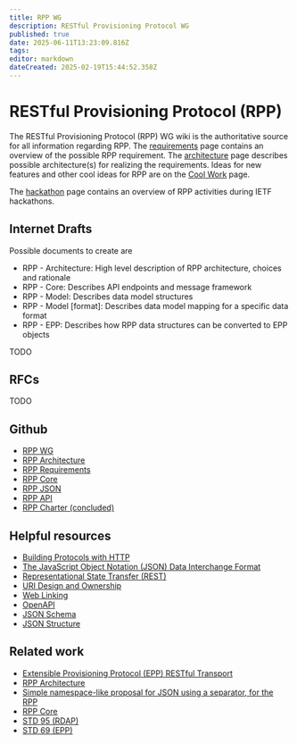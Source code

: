 ```yaml
---
title: RPP WG
description: RESTful Provisioning Protocol WG
published: true
date: 2025-06-11T13:23:09.816Z
tags: 
editor: markdown
dateCreated: 2025-02-19T15:44:52.358Z
---
```


# RESTful Provisioning Protocol (RPP)
The RESTful Provisioning Protocol (RPP) WG wiki is the authoritative source for all information regarding RPP.  The [requirements](https://wiki.ietf.org/en/group/rpp/requirements) page contains an overview of the possible RPP requirement. The [architecture](https://wiki.ietf.org/en/group/rpp/rpp-architecture) page describes possible architecture(s) for realizing the requirements. Ideas for new features and other cool ideas for RPP are on the [Cool Work](https://wiki.ietf.org/en/group/rpp/cool-work) page.

The [hackathon](https://wiki.ietf.org/en/group/rpp/rpp-hackathon) page contains an overview of RPP activities during IETF hackathons.

## Internet Drafts

Possible documents to create are
- RPP - Architecture: High level description of RPP architecture, choices and rationale
- RPP - Core: Describes API endpoints and message framework
- RPP - Model: Describes data model structures
- RPP - Model [format]: Describes data model mapping for a specific data format 
- RPP - EPP: Describes how RPP data structures can be converted to EPP objects


TODO

## RFCs

TODO

## Github

- [RPP WG](https://github.com/ietf-wg-rpp)
- [RPP Architecture](https://github.com/pawel-kow/RPP-architecture)
- [RPP Requirements](https://github.com/ietf-wg-rpp/rpp-requirements)
- [RPP Core](https://github.com/SIDN/ietf-rpp-core)
- [RPP JSON](https://github.com/SIDN/ietf-epp-restful-json)
- [RPP API](https://github.com/SIDN/ietf-rpp-api)
- [RPP Charter (concluded)](https://github.com/ietf-wg-rpp/ietf-wg-rpp-charter)

## Helpful resources

- [Building Protocols with HTTP](https://datatracker.ietf.org/doc/html/rfc9205)
- [The JavaScript Object Notation (JSON) Data Interchange Format](https://datatracker.ietf.org/doc/html/rfc8259)
- [Representational State Transfer (REST)](https://ics.uci.edu/~fielding/pubs/dissertation/rest_arch_style.htm)
- [URI Design and Ownership](https://datatracker.ietf.org/doc/html/rfc8820)
- [Web Linking](https://datatracker.ietf.org/doc/html/rfc8288)
- [OpenAPI](https://www.openapis.org/)
- [JSON Schema](https://json-schema.org/)
- [JSON Structure](https://github.com/json-structure)

## Related work

- [Extensible Provisioning Protocol (EPP) RESTful Transport](https://datatracker.ietf.org/doc/draft-wullink-restful-epp/)
- [RPP Architecture](https://datatracker.ietf.org/doc/html/draft-kowalik-rpp-architecture)
- [Simple namespace-like proposal for JSON using a separator, for the RPP](https://datatracker.ietf.org/doc/draft-bortzmeyer-rpp-json-dot-namespaces/)
- [RPP Core](https://datatracker.ietf.org/doc/draft-rpp-core/)
- [STD 95 (RDAP)](https://www.rfc-editor.org/info/std95)
- [STD 69 (EPP)](https://www.rfc-editor.org/info/std69)
